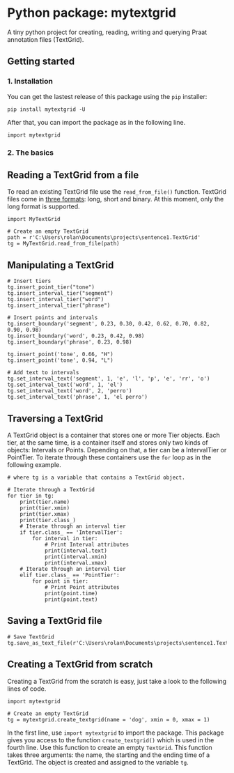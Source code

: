 # Python package: mytextgrid
A tiny python project for creating, reading, writing and querying Praat annotation files (TextGrid).

## Getting started

### 1. Installation

You can get the lastest release of this package using the `pip` installer:

```
pip install mytextgrid -U
```

After that, you can import the package as in the following line.

```
import mytextgrid
```

### 2. The basics

## Reading a TextGrid from a file
To read an existing TextGrid file use the `read_from_file()` function. TextGrid files come in [three formats](https://www.fon.hum.uva.nl/praat/manual/TextGrid_file_formats.html): long, short and binary. At this moment, only the long format is supported. 

```
import MyTextGrid

# Create an empty TextGrid
path = r'C:\Users\rolan\Documents\projects\sentence1.TextGrid'
tg = MyTextGrid.read_from_file(path)
```

## Manipulating a TextGrid
```
# Insert tiers
tg.insert_point_tier("tone")
tg.insert_interval_tier("segment")
tg.insert_interval_tier("word")
tg.insert_interval_tier("phrase")

# Insert points and intervals
tg.insert_boundary('segment', 0.23, 0.30, 0.42, 0.62, 0.70, 0.82, 0.90, 0.98)
tg.insert_boundary('word', 0.23, 0.42, 0.98)
tg.insert_boundary('phrase', 0.23, 0.98)

tg.insert_point('tone', 0.66, "H")
tg.insert_point('tone', 0.94, "L")

# Add text to intervals
tg.set_interval_text('segment', 1, 'e', 'l', 'p', 'e', 'rr', 'o')
tg.set_interval_text('word', 1, 'el')
tg.set_interval_text('word', 2, 'perro')
tg.set_interval_text('phrase', 1, 'el perro')
```

## Traversing a TextGrid
A TextGrid object is a container that stores one or more Tier objects. Each tier, at the same time, is a container itself and stores only two kinds of objects: Intervals or Points. Depending on that, a tier can be a IntervalTier or PointTier. To iterate through these containers use the `for` loop as in the following example. 

```
# where tg is a variable that contains a TextGrid object.

# Iterate through a TextGrid 
for tier in tg:
    print(tier.name)
    print(tier.xmin)
    print(tier.xmax)
    print(tier.class_)
    # Iterate through an interval tier
    if tier.class_ == 'IntervalTier':
        for interval in tier:
            # Print Interval attributes
            print(interval.text)
            print(interval.xmin)
            print(interval.xmax)
    # Iterate through an interval tier
    elif tier.class_ == 'PointTier':
        for point in tier:
            # Print Point attributes
            print(point.time)
            print(point.text)
```

## Saving a TextGrid file
```
# Save TextGrid
tg.save_as_text_file(r'C:\Users\rolan\Documents\projects\sentence1.TextGrid')
```

## Creating a TextGrid from scratch

Creating a TextGrid from the scratch is easy, just take a look to the following lines of code.

```
import mytextgrid

# Create an empty TextGrid
tg = mytextgrid.create_textgrid(name = 'dog', xmin = 0, xmax = 1)
```

In the first line, use `import mytextgrid` to import the package. This package gives you access to the function `create_textgrid()` which is used in the fourth line. Use this function to create an empty `TextGrid`. This function takes three arguments: the name, the starting and the ending time of a TextGrid. The object is created and assigned to the variable `tg`.
